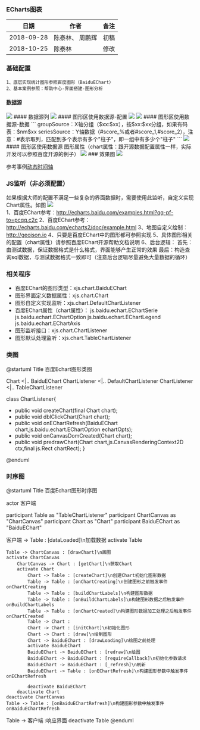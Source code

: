 ### ECharts图表 

|日期|作者|备注|
|------|------|------|
|2018-09-28|陈泰林、 周鹏辉|初稿|
|2018-10-25|陈泰林|修改|

### 基础配置
```
1、底层实现统计图形参照百度图形（BaiduEChart）
2、基本案例参照：帮助中心-界面搭建-图形分析
```

#### 数据源
<img src="help/SN-CMC/BaiduEchart/img/BaiduEchart.png" />	
#### 数据源列
<img src="help/SN-CMC/BaiduEchart/img/BaiduEchart1.png" />	
#### 图形区使用数据源-配置
<img src="help/SN-CMC/BaiduEchart/img/BaiduEchart2.png" />	
<img src="help/SN-CMC/BaiduEchart/img/BaiduEchart4.png" />
#### 图形区使用数据源-数据
```
groupSource：X轴分组（$xx:$xx），按$xx:$xx分组，如果有码表：$nm$xx
seriesSource：Y轴数据（#score_%或者#score_1,#score_2），注意：#表示取列，匹配到多个表示有多个"柱子"，即一组中有多少个"柱子"
```
<img src="help/SN-CMC/BaiduEchart/img/BaiduEchart3.png" />
#### 图形区使用数据源
图形属性（chart属性：跟开源数据配置属性一样，实际开发可以参照百度开源的例子）
<img src="help/SN-CMC/BaiduEchart/img/BaiduEchart5.png" />
### 效果图
<img src="help/SN-CMC/BaiduEchart/img/BaiduEchart6.png" />

参考事例[动态时间轴](uiinvoke/00/zh_CN/theme0/91.UI.Charts.ChartTimerLine.html)
### JS监听（非必须配置）
如果根据大师的配置不满足一些复杂的界面数据时，需要使用此监听，自定义实现Chart属性。如图
<img src="help/SN-CMC/BaiduEchart/img/BaiduEchart8.png" />	
1、百度EChart参考：<a href="http://echarts.baidu.com/examples.html?qq-pf-to=pcqq.c2c" target="_blank" style="color: #3285e1;text-decoration: underline;">http://echarts.baidu.com/examples.html?qq-pf-to=pcqq.c2c</a>
2、百度EChart参考：<a href="http://echarts.baidu.com/echarts2/doc/example.html" target="_blank" style="color: #3285e1;text-decoration: underline;">http://echarts.baidu.com/echarts2/doc/example.html</a>
3、地图自定义绘制：<a href="http://geojson.io" target="_blank" style="color: #3285e1;text-decoration: underline;">http://geojson.io</a>
4、只要是百度EChart中的图形都可参照实现
5、具体图形相关的配置（chart属性）请参照百度EChart开源帮助文档说明
6、后台逻辑：
首先：由测试数据，保证数据格式是什么格式，界面能够产生正常的效果
最后：构造查询sql数据，与测试数据格式一致即可（注意后台逻辑尽量避免大量数据的循环）
### 相关程序
* 百度EChart的图形类型：xjs.chart.BaiduEChart
* 图形界面定义数据属性：xjs.chart.Chart
* 图形自定义实现监听：xjs.chart.DefaultChartListener
* 百度EChart属性（chart属性）：
	js.baidu.echart.EChartSerie
	js.baidu.echart.EChartOption
	js.baidu.echart.EChartLegend
	js.baidu.echart.EChartAxis
* 图形监听接口：xjs.chart.ChartListener
* 图形默认处理监听：xjs.chart.TableChartListener

	
### 类图

@startuml
Title 百度Echart图形类图

Chart <|.. BaiduEChart
ChartListener <|.. DefaultChartListener
ChartListener <|.. TableChartListener

class ChartListener{
+ public void createChart(final Chart chart);
+ public void dblClickChart(Chart chart);
+ public void onEChartRefresh(BaiduEChart chart,js.baidu.echart.EChartOption echartOpts);
+ public void onCanvasDomCreated(Chart chart);
+ public void predrawChart(Chart chart,js.CanvasRenderingContext2D ctx,final js.Rect chartRect);
}


@enduml

### 时序图

@startuml
Title 百度Echart图形时序图

actor 客户端

participant Table   as "TableChartListener"
participant ChartCanvas    as "ChartCanvas"
participant Chart    as "Chart"
participant BaiduEChart     as "BaiduEChart"



客户端 -> Table : [dataLoaded]\n加载数据
activate Table

	Table -> ChartCanvas : [drawChart]\n画图
	activate ChartCanvas
		ChartCanvas -> Chart : [getChart]\n获取Chart
		activate Chart
		    Chart -> Table : [createChart]\n创建Chart初始化图形数据
		    Table -> Table : [onChartCreating]\n创建图形之前触发事件onChartCreating
			Table -> Table : [buildChartLabels]\n构建图形数据
			Table -> Table : [onBuildChartLabels]\n构建图形数据之后触发事件onBuildChartLabels
			Table -> Table : [onChartCreated]\n构建图形数据加工处理之后触发事件onChartCreated
			Table -> Chart : 
			Chart -> Chart : [initChart]\n初始化图形
			Chart -> Chart : [draw]\n绘制图形
			Chart -> BaiduEChart : [drawLoading]\n绘图之前处理
			activate BaiduEChart
			BaiduEChart -> BaiduEChart : [redraw]\n绘图
			BaiduEChart -> BaiduEChart : [requireCallback]\n初始化参数请求
			BaiduEChart -> BaiduEChart : [_refresh]\n刷新
			BaiduEChart -> Table : [onEChartRefresh]\n构建图形参数中触发事件onEChartRefresh
			
			deactivate BaiduEChart
		deactivate Chart
	deactivate ChartCanvas
	Table -> Table : [onBaiduEChartRefresh]\n构建图形参数中触发事件onBaiduEChartRefresh
	
Table -> 客户端 :响应界面
deactivate Table
@enduml